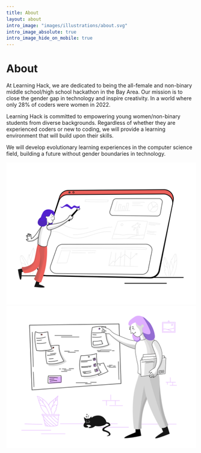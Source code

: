 ```yaml
---
title: About
layout: about
intro_image: "images/illustrations/about.svg"
intro_image_absolute: true
intro_image_hide_on_mobile: true
---
```


# About

At Learning Hack, we are dedicated to being the all-female and non-binary middle school/high school hackathon in the Bay Area. Our mission is to close the gender gap in technology and inspire creativity. In a world where only 28% of coders were women in 2022.

Learning Hack is committed to empowering young women/non-binary students from diverse backgrounds. Regardless of whether they are experienced coders or new to coding, we will provide a learning environment that will build upon their skills.

We will develop evolutionary learning experiences in the computer science field, building a future without gender boundaries in technology.


<img alt="About"        class="intro-image intro-image-absolute intro-image-hide-mobile" src="images/illustrations/about.svg">
<img alt="LearningHack" class="intro-image intro-image-absolute intro-image-hide-mobile" src="/images/illustrations/pointing.svg">
